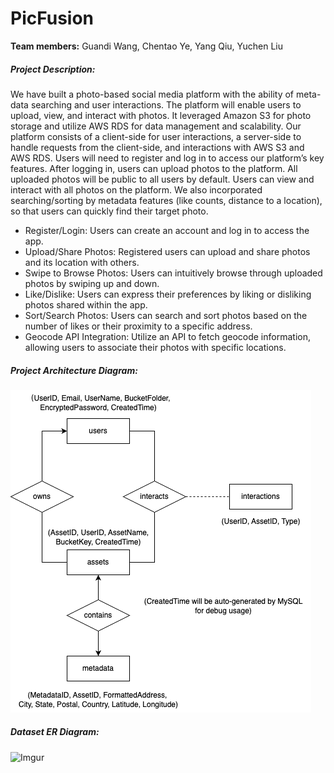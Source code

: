 # PicFusion

**Team members:** Guandi Wang, Chentao Ye, Yang Qiu, Yuchen Liu

##### **Project Description:**

We have built a photo-based social media platform with the ability of meta-data searching and user interactions. The platform will enable users to upload, view, and interact with photos. It leveraged Amazon S3 for photo storage and utilize AWS RDS for data management and scalability.
Our platform consists of a client-side for user interactions, a server-side to handle requests from the client-side, and interactions with AWS S3 and AWS RDS.
Users will need to register and log in to access our platform’s key features. After logging in, users can upload photos to the platform. All uploaded photos will be public to all users by default. Users can view and interact with all photos on the platform. We also incorporated searching/sorting by metadata features (like counts, distance to a location), so that users can quickly find their target photo.

- Register/Login: Users can create an account and log in to access the app.
- Upload/Share Photos: Registered users can upload and share photos and its location with others.
- Swipe to Browse Photos: Users can intuitively browse through uploaded photos by swiping up and down.
- Like/Dislike: Users can express their preferences by liking or disliking photos shared within the app.
- Sort/Search Photos: Users can search and sort photos based on the number of likes or their proximity to a specific address.
- Geocode API Integration: Utilize an API to fetch geocode information, allowing users to associate their photos with specific locations.

##### **Project Architecture Diagram:**

![Imgur](Data_Architecture_Chart.png)



##### **Dataset ER Diagram:**

![Imgur](https://i.imgur.com/mfYrT9k.jpg)



